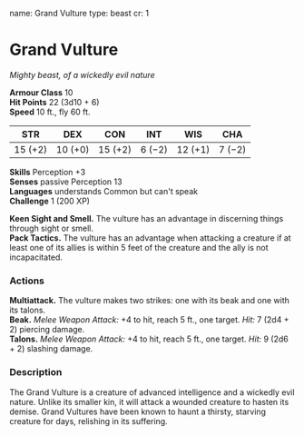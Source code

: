 name: Grand Vulture
type: beast
cr: 1

# Grand Vulture 
_Mighty beast, of a wickedly evil nature_

**Armour Class** 10    
**Hit Points** 22 (3d10 + 6)    
**Speed** 10 ft., fly 60 ft. 

| STR     | DEX     | CON     | INT     | WIS     | CHA     |
|---------|---------|---------|---------|---------|---------|
| 15 (+2) | 10 (+0) | 15 (+2) | 6 (−2)  | 12 (+1) | 7 (−2)  |  

**Skills** Perception +3    
**Senses** passive Perception 13    
**Languages** understands Common but can't speak    
**Challenge** 1 (200 XP) 

**Keen Sight and Smell.** The vulture has an advantage in discerning things through sight or smell.   
**Pack Tactics.** The vulture has an advantage when attacking a creature if at least one of its allies is within 5 feet of the creature and the ally is not incapacitated. 

### Actions 
**Multiattack.** The vulture makes two strikes: one with its beak and one with its talons.    
**Beak.** _Melee Weapon Attack:_ +4 to hit, reach 5 ft., one target. _Hit:_ 7 (2d4 + 2) piercing damage.    
**Talons.** _Melee Weapon Attack:_ +4 to hit, reach 5 ft., one target. _Hit:_ 9 (2d6 + 2) slashing damage. 

### Description
The Grand Vulture is a creature of advanced intelligence and a wickedly evil nature. Unlike its smaller kin, it will attack a wounded creature to hasten its demise. Grand Vultures have been known to haunt a thirsty, starving creature for days, relishing in its suffering. 

